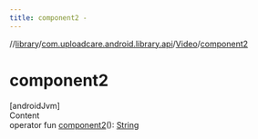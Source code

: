 ```yaml
---
title: component2 -
---
```

//[library](../../index.md)/[com.uploadcare.android.library.api](../index.md)/[Video](index.md)/[component2](component2.md)



# component2  
[androidJvm]  
Content  
operator fun [component2](component2.md)(): [String](https://kotlinlang.org/api/latest/jvm/stdlib/kotlin/-string/index.html)  



